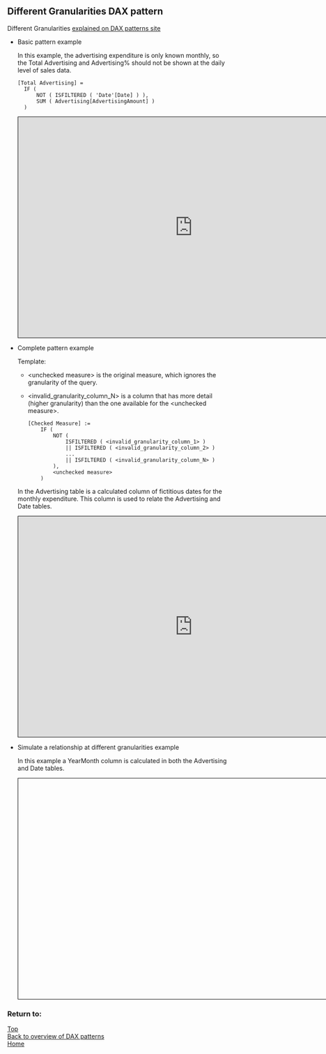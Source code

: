 <style>
    iframe {
      border: 1px solid black;
      width: 800px;
      height: 506px;
    }
</style>


## Different Granularities DAX pattern

Different Granularities	[explained on DAX patterns site](https://www.daxpatterns.com/handling-different-granularities/)

- Basic pattern example
    
    In this example, the advertising expenditure is only known monthly, so the Total Advertising and Advertising% should not be shown at the daily level of sales data.
    
    ```
    [Total Advertising] =
      IF (
          NOT ( ISFILTERED ( 'Date'[Date] ) ),
          SUM ( Advertising[AdvertisingAmount] )
      )
    ```
    
    <iframe id="iframe-dg1" title="Different-Granularities-1" importance="low" allow="fullscreen"
    src="https://app.powerbi.com/view?r=eyJrIjoiMWFlZTA4NzItOGY1Ny00YzdiLTgzYmEtMzY3NTVhNTk0ZmRmIiwidCI6Ijg1OTBlYTFlLTdiMjctNDJlNS04MTdmLTZjOGYzNzE5ZjMxNCJ9">
    </iframe>
    

- Complete pattern example
  
  Template:
  - \<unchecked measure\> is the original measure, which ignores the granularity of the query.
  - \<invalid_granularity_column_N\> is a column that has more detail (higher granularity) than the one available for the \<unchecked measure\>.

    ```
    [Checked Measure] :=
        IF (
            NOT (
                ISFILTERED ( <invalid_granularity_column_1> )
                || ISFILTERED ( <invalid_granularity_column_2> )
                ...
                || ISFILTERED ( <invalid_granularity_column_N> )
            ),
            <unchecked measure>
        )
    ```
  In the Advertising table is a calculated column of fictitious dates for the monthly expenditure.  This column is used to relate the Advertising and Date tables.
    
  <iframe id="iframe-dg2" title="Different-Granularities-2" importance="low"  allow="fullscreen" 
  src="https://app.powerbi.com/view?r=eyJrIjoiNTk3YjRjNGUtMzgxZS00NGNhLWIzYzYtMDllMjQ1OWM4M2Q5IiwidCI6Ijg1OTBlYTFlLTdiMjctNDJlNS04MTdmLTZjOGYzNzE5ZjMxNCJ9">
    </iframe>
           
- Simulate a relationship at different granularities example

  In this example a YearMonth column is calculated in both the Advertising and Date tables.

    <iframe id="iframe-dg3" title="Different-Granularities-3" importance="low"  allow="fullscreen" 
    src="">
    </iframe>
     
    
### Return to: 
[Top](#different-granularities-dax-pattern)  
[Back to overview of DAX patterns](/Power-BI-samples-DAX-patterns)  
[Home](/.)
